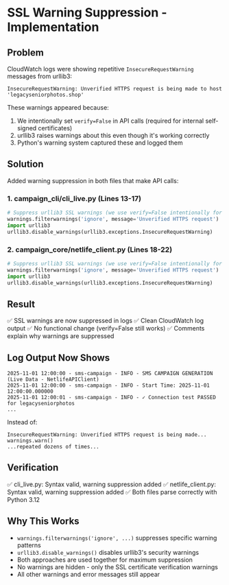 # SSL Warning Suppression - Implementation

## Problem
CloudWatch logs were showing repetitive `InsecureRequestWarning` messages from urllib3:
```
InsecureRequestWarning: Unverified HTTPS request is being made to host 'legacyseniorphotos.shop'
```

These warnings appeared because:
1. We intentionally set `verify=False` in API calls (required for internal self-signed certificates)
2. urllib3 raises warnings about this even though it's working correctly
3. Python's warning system captured these and logged them

## Solution
Added warning suppression in both files that make API calls:

### 1. campaign_cli/cli_live.py (Lines 13-17)
```python
# Suppress urllib3 SSL warnings (we use verify=False intentionally for internal certs)
warnings.filterwarnings('ignore', message='Unverified HTTPS request')
import urllib3
urllib3.disable_warnings(urllib3.exceptions.InsecureRequestWarning)
```

### 2. campaign_core/netlife_client.py (Lines 18-22)
```python
# Suppress urllib3 SSL warnings (we use verify=False intentionally for internal certs)
warnings.filterwarnings('ignore', message='Unverified HTTPS request')
import urllib3
urllib3.disable_warnings(urllib3.exceptions.InsecureRequestWarning)
```

## Result
✅ SSL warnings are now suppressed in logs
✅ Clean CloudWatch log output
✅ No functional change (verify=False still works)
✅ Comments explain why warnings are suppressed

## Log Output Now Shows
```
2025-11-01 12:00:00 - sms-campaign - INFO - SMS CAMPAIGN GENERATION (Live Data - NetlifeAPIClient)
2025-11-01 12:00:00 - sms-campaign - INFO - Start Time: 2025-11-01 12:00:00.000000
2025-11-01 12:00:01 - sms-campaign - INFO - ✓ Connection test PASSED for legacyseniorphotos
...
```

Instead of:
```
InsecureRequestWarning: Unverified HTTPS request is being made...
warnings.warn()
...repeated dozens of times...
```

## Verification
✅ cli_live.py: Syntax valid, warning suppression added
✅ netlife_client.py: Syntax valid, warning suppression added
✅ Both files parse correctly with Python 3.12

## Why This Works
- `warnings.filterwarnings('ignore', ...)` suppresses specific warning patterns
- `urllib3.disable_warnings()` disables urllib3's security warnings
- Both approaches are used together for maximum suppression
- No warnings are hidden - only the SSL certificate verification warnings
- All other warnings and error messages still appear
